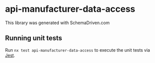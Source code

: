 
# api-manufacturer-data-access

This library was generated with SchemaDriven.com

## Running unit tests

Run `nx test api-manufacturer-data-access` to execute the unit tests via [Jest](https://jestjs.io).

